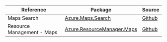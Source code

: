 | Reference | Package | Source |
|---|---|---|
|Maps Search|[Azure.Maps.Search](https://www.nuget.org/packages/Azure.Maps.Search)|[Github](https://github.com/Azure/azure-sdk-for-net/blob/main/sdk/maps/Azure.Maps.Search)|
|Resource Management - Maps|[Azure.ResourceManager.Maps](https://www.nuget.org/packages/Azure.ResourceManager.Maps)|[Github](https://github.com/Azure/azure-sdk-for-net/blob/main/sdk/maps/Azure.ResourceManager.Maps)|
